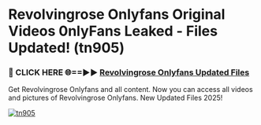# Revolvingrose Onlyfans Original Videos 0nlyFans Leaked - Files Updated! (tn905)

<h3>🔴 CLICK HERE 🌐==►► <a href="https://tinyurl.com/x26r9saj" rel="nofollow">Revolvingrose Onlyfans Updated Files</a></h3>

Get Revolvingrose Onlyfans and all content. Now you can access all videos and pictures of Revolvingrose Onlyfans. New Updated Files 2025!

[![tn905](https://i.imgur.com/LkgZPqh.gif)](https://tinyurl.com/x26r9saj)
